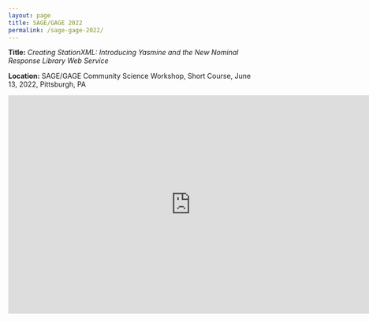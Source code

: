 ```yaml
---
layout: page
title: SAGE/GAGE 2022
permalink: /sage-gage-2022/
---
```


**Title:** *Creating StationXML: Introducing Yasmine and the New Nominal Response Library Web Service*

**Location:** SAGE/GAGE Community Science Workshop, Short Course, June 13, 2022, Pittsburgh, PA


<iframe src="https://onedrive.live.com/embed?cid=5D4C77B885887534&amp;resid=5D4C77B885887534%2110296&amp;authkey=AKhHsnJgzYTSwRk&amp;em=2&amp;wdAr=1.7777777777777777" width="740px" height="444x" frameborder="0">This is an embedded <a target="_blank" href="https://office.com">Microsoft Office</a> presentation, powered by <a target="_blank" href="https://office.com/webapps">Office</a>.</iframe>